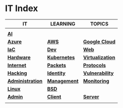 # IT Index

|IT|LEARNING|TOPICS|
|---|---|---|
||||
|[**AI**](ai-index)|||
|[**Azure**](azure-index)|[**AWS**](aws-index)|[**Google Cloud**](google-index)|
|[**IaC**](iac-index)|[**Dev**](dev-index)|[**Web**](web-index)|
|[**Hardware**](hardware-index)|[**Kubernetes**](kubernetes-index)|[**Virtualization**](virtualization-index)|
|[**Internet**](internet-index)|[**Packets**](packets-index)|[**Protocols**](protocols-index)|
|[**Hacking**](hacking-index)|[**Identity**](identity-index)|[**Vulnerability**](vulnerability-index)|
|[**Administration**](administration-index)|[**Management**](management-index)|[**Monitoring**](monitoring-index)|
|[**Linux**](linux-index)|[**BSD**](bsd-index)||
|[**Admin**](admin-index)|[**Client**](client-index)|[**Server**](server-index)|
||||
